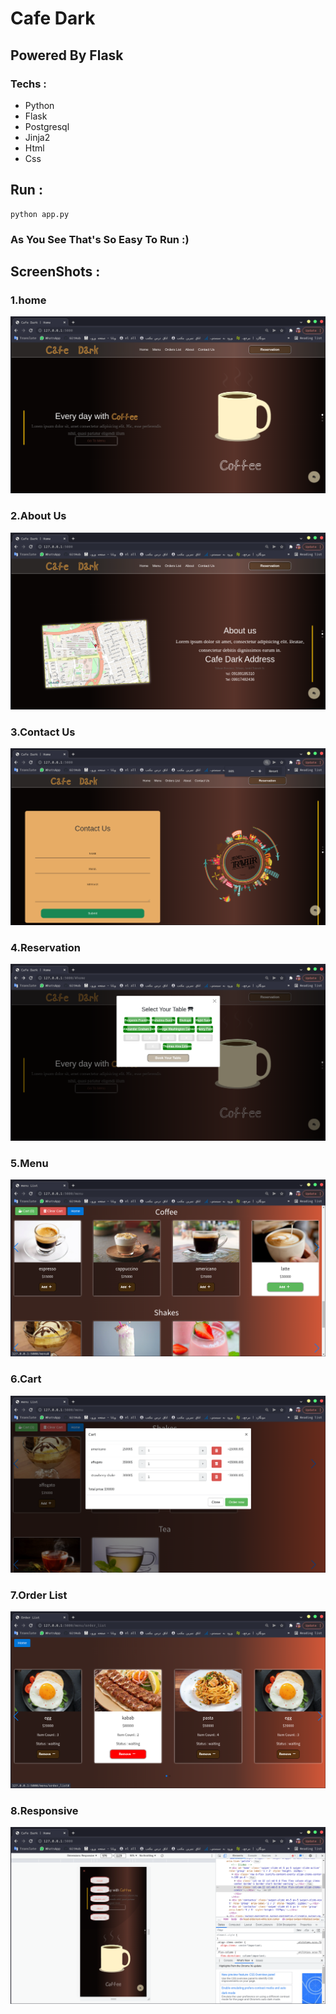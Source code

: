 # Cafe Dark

## Powered By Flask

### Techs :

- Python
- Flask
- Postgresql
- Jinja2
- Html
- Css

## Run :

```
python app.py 
```

### As You See That's So Easy To Run :)

## ScreenShots :

### 1.home

![annual_sales](screenshot/home.png)

### 2.About Us

![annual_sales](screenshot/about_us.png)

### 3.Contact Us

![annual_sales](screenshot/contact_us.png)

### 4.Reservation

![annual_sales](screenshot/reservation.png)

### 5.Menu

![annual_sales](screenshot/menu.png)

### 6.Cart

![annual_sales](screenshot/cart.png)

### 7.Order List

![annual_sales](screenshot/order_list_1.png)

### 8.Responsive

![annual_sales](screenshot/responsive.png)
